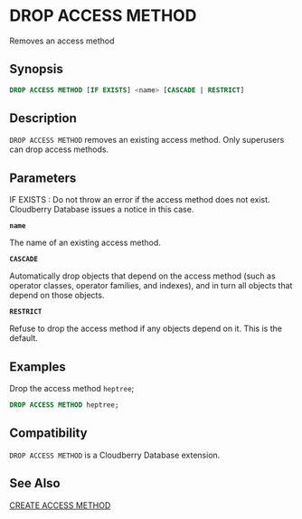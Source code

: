 # DROP ACCESS METHOD

Removes an access method

## Synopsis

```sql
DROP ACCESS METHOD [IF EXISTS] <name> [CASCADE | RESTRICT]
```

## Description

`DROP ACCESS METHOD` removes an existing access method. Only superusers can drop access methods.

## Parameters

IF EXISTS
:   Do not throw an error if the access method does not exist. Cloudberry Database issues a notice in this case.

**`name`**

The name of an existing access method.

**`CASCADE`**

Automatically drop objects that depend on the access method (such as operator classes, operator families, and indexes), and in turn all objects that depend on those objects.

**`RESTRICT`**

Refuse to drop the access method if any objects depend on it. This is the default.

## Examples

Drop the access method `heptree`;

``` sql
DROP ACCESS METHOD heptree;
```

## Compatibility

`DROP ACCESS METHOD` is a Cloudberry Database extension.

## See Also

[CREATE ACCESS METHOD](/docs/sql-statements/sql-stmt-create-access-method.md)



